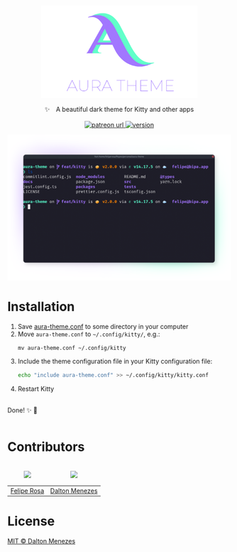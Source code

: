 <p align="center">
  <img src="https://github.com/daltonmenezes/assets/blob/master/images/aura-theme/new-heading.png?raw=true" alt="Aura Theme" width="70%" />
</p>

<p align="center">
✨ A beautiful dark theme for Kitty and other apps
  <br><br>

  <!-- Patreon -->
  <a href="https://www.patreon.com/daltonmenezes">
    <img alt="patreon url" src="https://img.shields.io/badge/support%20on-patreon-1C1E26?style=for-the-badge&labelColor=1C1E26&color=61ffca">
  </a>

  <!-- version -->
  <a href="#">
    <img alt="version" src="https://img.shields.io/badge/version%20-v1.0.0-1C1E26?style=for-the-badge&labelColor=1C1E26&color=61ffca">
  </a>
</p>

<p align="center">
  <img alt="preview" src="https://github.com/daltonmenezes/assets/blob/master/images/aura-theme/aura-kitty-preview.png?raw=true" />
</p>


# Installation
1. Save [aura-theme.conf](https://raw.githubusercontent.com/daltonmenezes/aura-theme/main/packages/kitty/aura-theme.conf) to some directory in your computer
2. Move `aura-theme.conf` to `~/.config/kitty/`, e.g.:
    ```
    mv aura-theme.conf ~/.config/kitty
    ```
3. Include the theme configuration file in your Kitty configuration file:
    ```sh
    echo "include aura-theme.conf" >> ~/.config/kitty/kitty.conf
    ```
4. Restart Kitty

<br/>
Done! ✨ 🎉
<br/>
<br/>

# Contributors
<table>
  <thead>
    <tr>
      <td valign="bottom">
        <p align="center">
          <a href="https://github.com/FelipeRosa">
            <img src="https://github.com/FelipeRosa.png?size=100" align="center" />
          </a>
        </p>
      </td>
      <td valign="bottom"><p align="center">
  <a href="https://github.com/daltonmenezes">
    <img src="https://github.com/daltonmenezes.png?size=100" align="center" />
  </a>
</p></td>
    </tr>
  </thead>

  <tbody>
    <tr>
      <td><a href="https://github.com/FelipeRosa">Felipe Rosa</a></td>
      <td><a href="https://github.com/daltonmenezes">Dalton Menezes</a></td>
    </tr>
  </tbody>
</table>

# License
[MIT © Dalton Menezes](https://github.com/daltonmenezes/aura-theme/blob/main/LICENSE)
